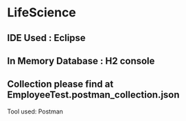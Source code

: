 # LifeScience
IDE Used : Eclipse
-----
In Memory Database : H2 console
-----
Collection please find at EmployeeTest.postman_collection.json 
-----
Tool used: Postman
